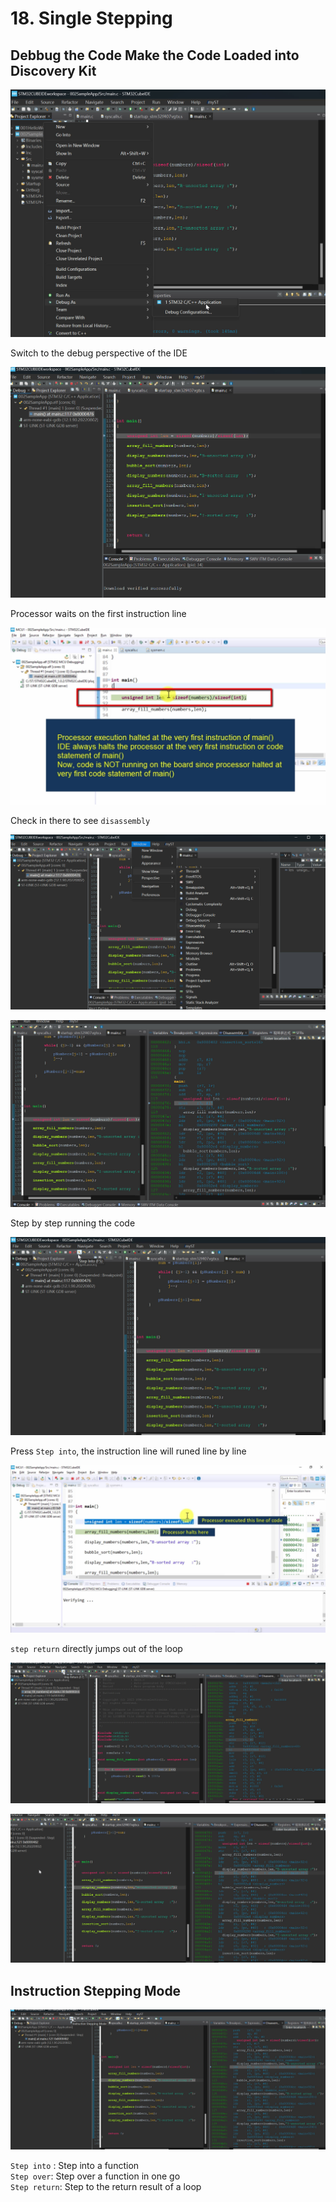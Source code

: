 # 18. Single Stepping



## Debbug the Code Make the Code Loaded into Discovery Kit 

![01](https://github.com/knightsummon/Mastering-Microcontroller-and-Embedded-Driver-Development/blob/main/6.%20Embedded%20Code%20Debugging%20Tips%20and%20Tricks/18.%20Single%20Stepping.assets/01.jpg)

Switch to the debug perspective of the IDE

![02](https://github.com/knightsummon/Mastering-Microcontroller-and-Embedded-Driver-Development/blob/main/6.%20Embedded%20Code%20Debugging%20Tips%20and%20Tricks/18.%20Single%20Stepping.assets/02.jpg)

Processor waits on the first instruction line

![03](https://github.com/knightsummon/Mastering-Microcontroller-and-Embedded-Driver-Development/blob/main/6.%20Embedded%20Code%20Debugging%20Tips%20and%20Tricks/18.%20Single%20Stepping.assets/03.jpg)

Check in there to see `disassembly`

![04](https://github.com/knightsummon/Mastering-Microcontroller-and-Embedded-Driver-Development/blob/main/6.%20Embedded%20Code%20Debugging%20Tips%20and%20Tricks/18.%20Single%20Stepping.assets/04.jpg)

![05](https://github.com/knightsummon/Mastering-Microcontroller-and-Embedded-Driver-Development/blob/main/6.%20Embedded%20Code%20Debugging%20Tips%20and%20Tricks/18.%20Single%20Stepping.assets/05.jpg)

Step by step running the code

![06](https://github.com/knightsummon/Mastering-Microcontroller-and-Embedded-Driver-Development/blob/main/6.%20Embedded%20Code%20Debugging%20Tips%20and%20Tricks/18.%20Single%20Stepping.assets/06.jpg)

Press `Step into`, the instruction line will runed line by line

![07](https://github.com/knightsummon/Mastering-Microcontroller-and-Embedded-Driver-Development/blob/main/6.%20Embedded%20Code%20Debugging%20Tips%20and%20Tricks/18.%20Single%20Stepping.assets/07.jpg)

`step return` directly jumps out of the loop

![08](https://github.com/knightsummon/Mastering-Microcontroller-and-Embedded-Driver-Development/blob/main/6.%20Embedded%20Code%20Debugging%20Tips%20and%20Tricks/18.%20Single%20Stepping.assets/08.jpg)

![09](https://github.com/knightsummon/Mastering-Microcontroller-and-Embedded-Driver-Development/blob/main/6.%20Embedded%20Code%20Debugging%20Tips%20and%20Tricks/18.%20Single%20Stepping.assets/09.jpg)

## Instruction Stepping Mode

![10](https://github.com/knightsummon/Mastering-Microcontroller-and-Embedded-Driver-Development/blob/main/6.%20Embedded%20Code%20Debugging%20Tips%20and%20Tricks/18.%20Single%20Stepping.assets/10.jpg)

`Step into` : Step into a function  
`Step over`: Step over a function in one go  
`Step return`: Step to the return result of a loop  
